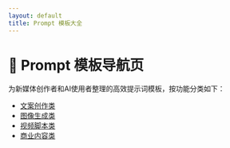 ```yaml
---
layout: default
title: Prompt 模板大全
---
```


# 🧠 Prompt 模板导航页

为新媒体创作者和AI使用者整理的高效提示词模板，按功能分类如下：

- [文案创作类](prompts/copywriting.md)
- [图像生成类](prompts/image-prompt.md)
- [视频脚本类](prompts/video-script.md)
- [商业内容类](prompts/business.md)
